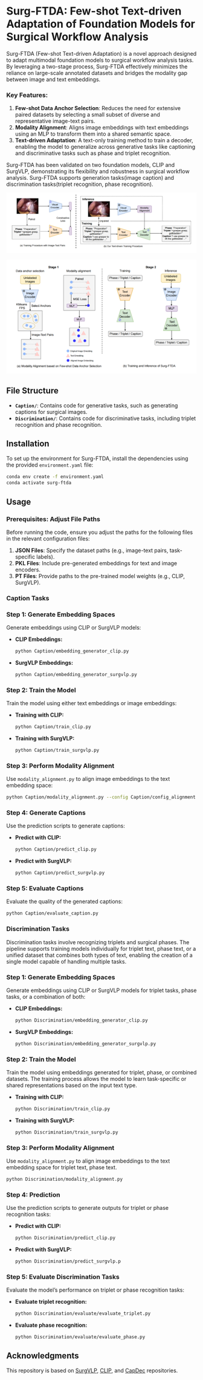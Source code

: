 # Surg-FTDA: Few-shot Text-driven Adaptation of Foundation Models for Surgical Workflow Analysis

Surg-FTDA (Few-shot Text-driven Adaptation) is a novel approach designed to adapt multimodal foundation models to surgical workflow analysis tasks. By leveraging a two-stage process, Surg-FTDA effectively minimizes the reliance on large-scale annotated datasets and bridges the modality gap between image and text embeddings.

### Key Features:

1. **Few-shot Data Anchor Selection**: Reduces the need for extensive paired datasets by selecting a small subset of diverse and representative image-text pairs.
2. **Modality Alignment**: Aligns image embeddings with text embeddings using an MLP to transform them into a shared semantic space.
3. **Text-driven Adaptation**: A text-only training method to train a decoder, enabling the model to generalize across generative tasks like captioning and discriminative tasks such as phase and triplet recognition.

Surg-FTDA has been validated on two foundation models, CLIP and SurgVLP, demonstrating its flexibility and robustness in surgical workflow analysis. Surg-FTDA supports generation tasks(image caption) and discrimination tasks(triplet recognition, phase recognition). 

![Workflow Overview](others/model_archi.png "Surg-FTDA Workflow")

![Workflow Overview](others/method_pipeline.png "Surg-FTDA Workflow")


## File Structure

- **`Caption/`**: Contains code for generative tasks, such as generating captions for surgical images.
- **`Discrimination/`**: Contains code for discriminative tasks, including triplet recognition and phase recognition.

## Installation

To set up the environment for Surg-FTDA, install the dependencies using the provided `environment.yaml` file:

```bash
conda env create -f environment.yaml
conda activate surg-ftda
```

## Usage

### Prerequisites: Adjust File Paths

Before running the code, ensure you adjust the paths for the following files in the relevant configuration files:

1. **JSON Files**: Specify the dataset paths (e.g., image-text pairs, task-specific labels).
2. **PKL Files**: Include pre-generated embeddings for text and image encoders.
3. **PT Files**: Provide paths to the pre-trained model weights (e.g., CLIP, SurgVLP).

### Caption Tasks

### Step 1: Generate Embedding Spaces

Generate embeddings using CLIP or SurgVLP models:

- **CLIP Embeddings:**
    
    ```bash
    python Caption/embedding_generator_clip.py
    ```
    
- **SurgVLP Embeddings:**
    
    ```bash
    python Caption/embedding_generator_surgvlp.py
    ```
    

### Step 2: Train the Model

Train the model using either text embeddings or image embeddings:

- **Training with CLIP:**
    
    ```bash
    python Caption/train_clip.py
    ```
    
- **Training with SurgVLP:**
    
    ```bash
    python Caption/train_surgvlp.py
    ```
    

### Step 3: Perform Modality Alignment

Use `modality_alignment.py` to align image embeddings to the text embedding space:

```bash
python Caption/modality_alignment.py --config Caption/config_alignment.yaml
```

### Step 4: Generate Captions

Use the prediction scripts to generate captions:

- **Predict with CLIP:**
    
    ```bash
    python Caption/predict_clip.py
    ```
    
- **Predict with SurgVLP:**
    
    ```bash
    python Caption/predict_surgvlp.py
    ```
    

### Step 5: Evaluate Captions

Evaluate the quality of the generated captions:

```bash
python Caption/evaluate_caption.py
```

### Discrimination Tasks

Discrimination tasks involve recognizing triplets and surgical phases. The pipeline supports training models individually for triplet text, phase text, or a unified dataset that combines both types of text, enabling the creation of a single model capable of handling multiple tasks.

### Step 1: Generate Embedding Spaces

Generate embeddings using CLIP or SurgVLP models for triplet tasks, phase tasks, or a combination of both:

- **CLIP Embeddings:**
    
    ```bash
    python Discrimination/embedding_generator_clip.py
    ```
    
- **SurgVLP Embeddings:**
    
    ```bash
    python Discrimination/embedding_generator_surgvlp.py
    ```
    

### Step 2: Train the Model

Train the model using embeddings generated for triplet, phase, or combined datasets. The training process allows the model to learn task-specific or shared representations based on the input text type.

- **Training with CLIP:**
    
    ```bash
    python Discrimination/train_clip.py
    ```
    
- **Training with SurgVLP:**
    
    ```bash
    python Discrimination/train_surgvlp.py
    ```
    

### Step 3: Perform Modality Alignment

Use `modality_alignment.py` to align image embeddings to the text embedding space for triplet text, phase text. 

```bash
python Discrimination/modality_alignment.py 
```

### Step 4: Prediction

Use the prediction scripts to generate outputs for triplet or phase recognition tasks:

- **Predict with CLIP:**
    
    ```bash
    python Discrimination/predict_clip.py
    ```
    
- **Predict with SurgVLP:**
    
    ```bash
    python Discrimination/predict_surgvlp.p
    ```
    

### Step 5: Evaluate Discrimination Tasks

Evaluate the model’s performance on triplet or phase recognition tasks:

- **Evaluate triplet recognition:**
    
    ```bash
    python Discrimination/evaluate/evaluate_triplet.py
    ```
    
- **Evaluate phase recognition:**
    
    ```bash
    python Discrimination/evaluate/evaluate_phase.py
    ```

## Acknowledgments
This repository is based on [SurgVLP](https://github.com/CAMMA-public/SurgVLP), [CLIP](https://github.com/openai/CLIP), and [CapDec](https://github.com/DavidHuji/CapDec) repositories.
